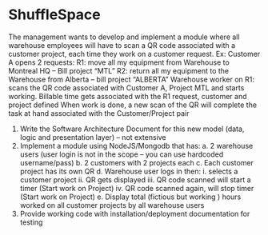 # ShuffleSpace

The management wants to develop and implement a module where all warehouse employees will have
to scan a QR code associated with a customer project, each time they work on a customer request.
Ex: Customer A opens 2 requests:
R1: move all my equipment from Warehouse to Montreal HQ – Bill project “MTL”
R2: return all my equipment to the Warehouse from Alberta – bill project “ALBERTA”
Warehouse worker on R1: scans the QR code associated with Customer A, Project MTL and starts
working. Billable time gets associated with the R1 request, customer and project defined
When work is done, a new scan of the QR will complete the task at hand associated with the
Customer/Project pair

1) Write the Software Architecture Document for this new model (data, logic and presentation layer) –
not extensive
2) Implement a module using NodeJS/Mongodb that has:
a. 2 warehouse users (user login is not in the scope – you can use hardcoded username/pass)
b. 2 customers with 2 projects each
c. Each customer project has its own QR
d. Warehouse user logs in then:
i. selects a customer project
ii. QR gets displayed
iii. QR code scanned will start a timer (Start work on Project)
iv. QR code scanned again, will stop timer (Start work on Project)
e. Display total (fictious but working ) hours worked on all customer projects by all warehouse
users
3) Provide working code with installation/deployment documentation for testing
